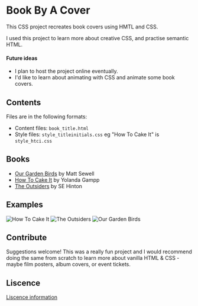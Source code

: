 # Book By A Cover

This CSS project recreates book covers using HMTL and CSS.

I used this project to learn more about creative CSS, and practise semantic HTML.

#### Future ideas

- I plan to host the project online eventually.
- I'd like to learn about animating with CSS and animate some book covers.

## Contents

Files are in the following formats:

- Content files: `book_title.html`
- Style files: `style_titleinitials.css` eg "How To Cake It" is `style_htci.css`

## Books

- [Our Garden Birds](https://www.penguin.co.uk/books/1091078/our-garden-birds/9780091945008.html) by Matt Sewell
- [How To Cake It](https://howtocakeit.com/collections/cakebook/products/cakebook) by Yolanda Gampp
- [The Outsiders](https://www.penguinrandomhouse.com/books/541867/the-outsiders-50th-anniversary-edition-by-se-hinton/9780425288290/) by SE Hinton

## Examples

![How To Cake It](https://github.com/ruthmoog/book_by_a_cover/blob/master/screenshots/ss_howtocakeit.png?raw=true)
![The Outsiders](https://github.com/ruthmoog/book_by_a_cover/blob/master/screenshots/ss_theoutsiders.png?raw=true)
![Our Garden Birds](https://github.com/ruthmoog/book_by_a_cover/blob/master/screenshots/ss_ourgardenbirds.png?raw=true)


## Contribute

Suggestions welcome!  This was a really fun project and I would recommend doing the same from scratch to learn more about vanilla HTML & CSS - maybe film posters, album covers, or event tickets.

## Liscence

[Liscence information](https://github.com/ruthmoog/book_by_a_cover/blob/master/LISCENCE.md)

